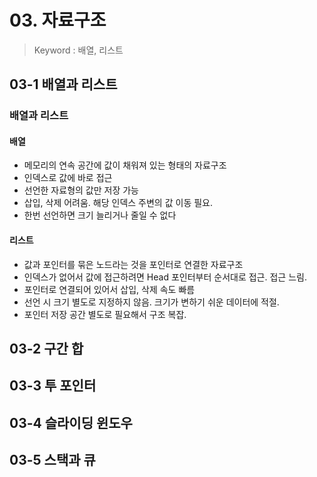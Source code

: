 # 03. 자료구조
> Keyword : 배열, 리스트


## 03-1 배열과 리스트
### 배열과 리스트
#### 배열
- 메모리의 연속 공간에 값이 채워져 있는 형태의 자료구조
- 인덱스로 값에 바로 접근
- 선언한 자료형의 값만 저장 가능
- 삽입, 삭제 어려움. 해당 인덱스 주변의 값 이동 필요.
- 한번 선언하면 크기 늘리거나 줄일 수 없다

#### 리스트
- 값과 포인터를 묶은 노드라는 것을 포인터로 연결한 자료구조
- 인덱스가 없어서 값에 접근하려면 Head 포인터부터 순서대로 접근. 접근 느림.
- 포인터로 연결되어 있어서 삽입, 삭제 속도 빠름
- 선언 시 크기 별도로 지정하지 않음. 크기가 변하기 쉬운 데이터에 적절.
- 포인터 저장 공간 별도로 필요해서 구조 복잡.


## 03-2 구간 합

## 03-3 투 포인터

## 03-4 슬라이딩 윈도우

## 03-5 스택과 큐


